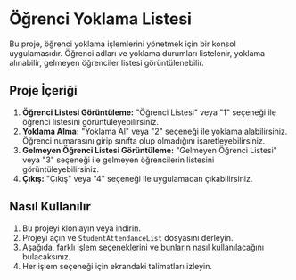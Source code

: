 # Öğrenci Yoklama Listesi

Bu proje, öğrenci yoklama işlemlerini yönetmek için bir konsol uygulamasıdır. Öğrenci adları ve yoklama durumları listelenir, yoklama alınabilir, gelmeyen öğrenciler listesi görüntülenebilir.

## Proje İçeriği

1. **Öğrenci Listesi Görüntüleme:** "Öğrenci Listesi" veya "1" seçeneği ile öğrenci listesini görüntüleyebilirsiniz.
2. **Yoklama Alma:** "Yoklama Al" veya "2" seçeneği ile yoklama alabilirsiniz. Öğrenci numarasını girip sınıfta olup olmadığını işaretleyebilirsiniz.
3. **Gelmeyen Öğrenci Listesi Görüntüleme:** "Gelmeyen Öğrenci Listesi" veya "3" seçeneği ile gelmeyen öğrencilerin listesini görüntüleyebilirsiniz.
4. **Çıkış:** "Çıkış" veya "4" seçeneği ile uygulamadan çıkabilirsiniz.

## Nasıl Kullanılır

1. Bu projeyi klonlayın veya indirin.
2. Projeyi açın ve `StudentAttendanceList` dosyasını derleyin.
3. Aşağıda, farklı işlem seçeneklerini ve bunların nasıl kullanılacağını bulacaksınız.
4. Her işlem seçeneği için ekrandaki talimatları izleyin.
